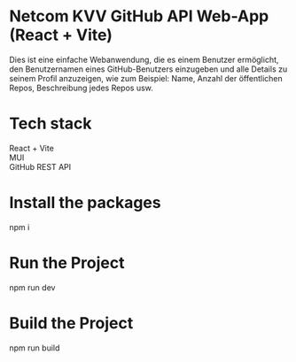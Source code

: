 # Netcom KVV GitHub API Web-App (React + Vite)

Dies ist eine einfache Webanwendung, die es einem Benutzer ermöglicht, den Benutzernamen eines GitHub-Benutzers einzugeben und alle Details zu seinem Profil anzuzeigen, wie zum Beispiel: Name, Anzahl der öffentlichen Repos, Beschreibung jedes Repos usw.

# Tech stack

React + Vite\
MUI\
GitHub REST API

# Install the packages

npm i

# Run the Project

npm run dev

# Build the Project

npm run build
